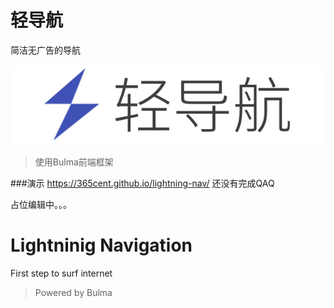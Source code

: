 # 轻导航
简洁无广告的导航

![logo](logo.png)
>使用Bulma前端框架

###演示
https://365cent.github.io/lightning-nav/
还没有完成QAQ

占位编辑中。。。

# Lightninig Navigation
First step to surf internet

>Powered by Bulma
